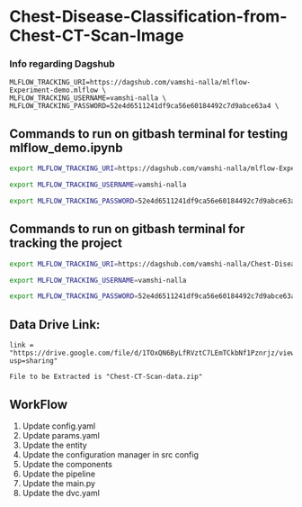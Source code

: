 # Chest-Disease-Classification-from-Chest-CT-Scan-Image

### Info regarding Dagshub
```
MLFLOW_TRACKING_URI=https://dagshub.com/vamshi-nalla/mlflow-Experiment-demo.mlflow \
MLFLOW_TRACKING_USERNAME=vamshi-nalla \
MLFLOW_TRACKING_PASSWORD=52e4d6511241df9ca56e60184492c7d9abce63a4 \
```


## Commands to run on gitbash terminal for testing mlflow_demo.ipynb

```bash
export MLFLOW_TRACKING_URI=https://dagshub.com/vamshi-nalla/mlflow-Experiment-demo.mlflow

export MLFLOW_TRACKING_USERNAME=vamshi-nalla 

export MLFLOW_TRACKING_PASSWORD=52e4d6511241df9ca56e60184492c7d9abce63a4 
```

## Commands to run on gitbash terminal for tracking the project

```bash
export MLFLOW_TRACKING_URI=https://dagshub.com/vamshi-nalla/Chest-Disease-Classification-from-Chest-CT-Scan-Image.mlflow 

export MLFLOW_TRACKING_USERNAME=vamshi-nalla  

export MLFLOW_TRACKING_PASSWORD=52e4d6511241df9ca56e60184492c7d9abce63a4 
```
## Data Drive Link: 
```
link = "https://drive.google.com/file/d/1TOxQN6ByLfRVztC7LEmTCkbNf1Pznrjz/view?usp=sharing"
```

``` File to be Extracted is "Chest-CT-Scan-data.zip" ```

## WorkFlow 

1. Update config.yaml
2. Update params.yaml
3. Update the entity
4. Update the configuration manager in src config
5. Update the components
6. Update the pipeline
7. Update the main.py
8. Update the dvc.yaml


